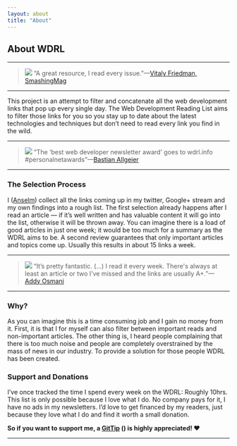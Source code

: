 ```yaml
---
layout: about
title: "About"
---
```


## About WDRL

----

> ![](http://twitter.com/api/users/profile_image/smashingmag?size=bigger) “A great resource, I read every issue.”—[Vitaly Friedman, SmashingMag](http://smashingmagazine.com/)

----

This project is an attempt to filter and concatenate all the web development links that pop up every single day. The Web Development Reading List aims to filter those links for you so you stay up to date about the latest technologies and techniques but don’t need to read every link you find in the wild.

----

> ![](http://twitter.com/api/users/profile_image/bastianallgeier?size=bigger) “The ‘best web developer newsletter award’ goes to wdrl.info #personalnetawards”—[Bastian Allgeier](http://bastianallgeier.com/)

----

### The Selection Process

I ([Anselm](http://helloanselm.com/)) collect all the links coming up in my twitter, Google+ stream and my own findings into a rough list. The first selection already happens after I read an article &mdash; if it’s well written and has valuable content it will go into the list, otherwise it will be thrown away. You can imagine there is a load of good articles in just one week; it would be too much for a summary as the WDRL aims to be. A second review guarantees that only important articles and topics come up. Usually this results in about 15 links a week.

----

> ![](http://twitter.com/api/users/profile_image/addyosmani?size=bigger) “It’s pretty fantastic. (…) I read it every week. There's always at least an article or two I’ve missed and the links are usually A+.”—[Addy Osmani](http://addyosmani.com/blog/)

----

### Why?

As you can imagine this is a time consuming job and I gain no money from it. First, it is that I for myself can also filter between important reads and non-important articles. The other thing is, I heard people complaining that there is too much noise and people are completely overstrained by the mass of news in our industry. To provide a solution for those people WDRL has been created.

<a id="donations"></a>

### Support and Donations

I’ve once tracked the time I spend every week on the WDRL: Roughly 10hrs.<br>
This list is only possible because I love what I do. No company pays for it, I have no ads in my newsletters. I’d love to get financed by my readers, just because they love what I do and find it worth a small donation.

**So if you want to support me, a <a href="https://www.gittip.com/Anselm%20Hannemann/">GitTip</a> (<script data-gittip-username="Anselm Hannemann"
		data-gittip-widget="button" src="//gttp.co/v1.js"></script>) is highly appreciated! &hearts;**



<script id='fbl7ps7'>(function(i){var f,s=document.getElementById(i);f=document.createElement('iframe');f.src='//api.flattr.com/button/view/?uid=helloanselm&button=compact&url='+encodeURIComponent(document.URL);f.title='Flattr';f.height=20;f.width=110;f.style.borderWidth=0;s.parentNode.insertBefore(f,s);})('fbl7ps7');</script>

----
